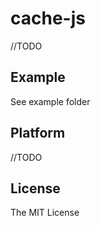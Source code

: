 cache-js
==========
//TODO

Example
-------
See example folder


Platform
--------
//TODO

License
-------

The MIT License